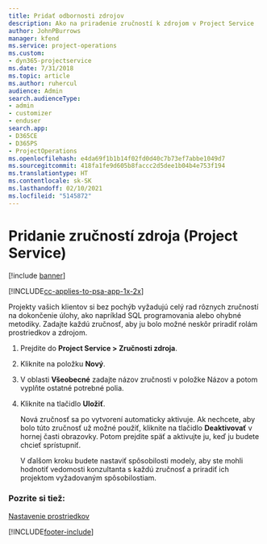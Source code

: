```yaml
---
title: Pridať odbornosti zdrojov
description: Ako na priradenie zručností k zdrojom v Project Service
author: JohnPBurrows
manager: kfend
ms.service: project-operations
ms.custom:
- dyn365-projectservice
ms.date: 7/31/2018
ms.topic: article
ms.author: ruhercul
audience: Admin
search.audienceType:
- admin
- customizer
- enduser
search.app:
- D365CE
- D365PS
- ProjectOperations
ms.openlocfilehash: e4da69f1b1b14f02fd0d40c7b73ef7abbe1049d7
ms.sourcegitcommit: 418fa1fe9d605b8faccc2d5dee1b04b4e753f194
ms.translationtype: HT
ms.contentlocale: sk-SK
ms.lasthandoff: 02/10/2021
ms.locfileid: "5145872"
---
```

# <a name="add-resource-skills-project-service"></a>Pridanie zručností zdroja (Project Service)

[!include [banner](../includes/psa-now-project-operations.md)]

[!INCLUDE[cc-applies-to-psa-app-1x-2x](../includes/cc-applies-to-psa-app-1x-2x.md)]

Projekty vašich klientov si bez pochýb vyžadujú celý rad rôznych zručností na dokončenie úlohy, ako napríklad SQL programovania alebo ohybné metodiky. Zadajte každú zručnosť, aby ju bolo možné neskôr priradiť rolám prostriedkov a zdrojom.  
  
1. Prejdite do **Project Service > Zručnosti zdroja**.  
  
2. Kliknite na položku **Nový**.  
  
3. V oblasti **Všeobecné** zadajte názov zručnosti v položke Názov a potom vyplňte ostatné potrebné polia.  
  
4. Kliknite na tlačidlo **Uložiť**.  
  
   Nová zručnosť sa po vytvorení automaticky aktivuje. Ak nechcete, aby bolo túto zručnosť už možné použiť, kliknite na tlačidlo **Deaktivovať** v hornej časti obrazovky. Potom prejdite späť a aktivujte ju, keď ju budete chcieť sprístupniť.  
  
   V ďalšom kroku budete nastaviť spôsobilosti modely, aby ste mohli hodnotiť vedomosti konzultanta s každú zručnosť a priradiť ich projektom vyžadovaným spôsobilostiam.  
  
### <a name="see-also"></a>Pozrite si tiež:  
 [Nastavenie prostriedkov](../psa/set-up-resources.md)


[!INCLUDE[footer-include](../includes/footer-banner.md)]